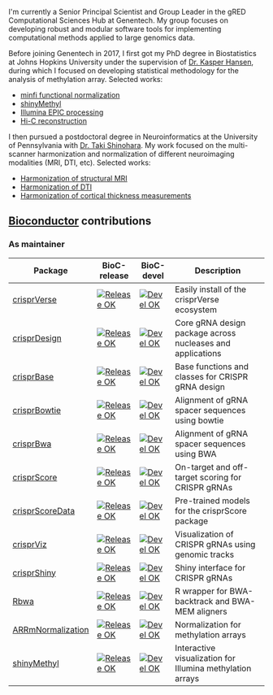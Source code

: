 I'm currently a Senior Principal Scientist and Group Leader in the gRED Computational Sciences Hub at Genentech.
My group focuses on developing robust and modular software tools for implementing computational methods applied to large genomics data. 

Before joining Genentech in 2017, I first got my PhD degree in Biostatistics at Johns Hopkins University under the supervision of [Dr. Kasper Hansen](https://www.hansenlab.org), during which I focused on developing statistical methodology for the analysis of methylation array. Selected works: 
- [minfi functional normalization](https://genomebiology.biomedcentral.com/articles/10.1186/s13059-014-0503-2)
- [shinyMethyl](https://www.google.com/search?q=shinymethyl+f1000&client=safari&sca_esv=2d0ef86f978a5b91&sca_upv=1&rls=en&sxsrf=ADLYWIKA0JSaPQZcATsYk0wPQQ-OmEsLfQ%3A1722444967776&ei=p2yqZo2JL46V0PEP7tCjoAQ&ved=0ahUKEwjN-MvD39GHAxWOCjQIHW7oCEQQ4dUDCBE&uact=5&oq=shinymethyl+f1000&gs_lp=Egxnd3Mtd2l6LXNlcnAiEXNoaW55bWV0aHlsIGYxMDAwMgcQIRigARgKMgcQIRigARgKMgcQIRigARgKMgcQIRigARgKMgcQIRigARgKSKMLUNMEWKcKcAF4AJABAJgBc6ABxgSqAQM2LjG4AQPIAQD4AQGYAgegArAEwgIIEAAYgAQYsAPCAgsQABiABBiwAxiiBMICBRAhGKsCmAMAiAYBkAYFkgcDNi4xoAeYHg&sclient=gws-wiz-serp)
- [Illumina EPIC processing](https://pubmed.ncbi.nlm.nih.gov/28035024/)
- [Hi-C reconstruction](https://genomebiology.biomedcentral.com/articles/10.1186/s13059-015-0741-y)

I then pursued a postdoctoral degree in Neuroinformatics at the University of Pennsylvania with [Dr. Taki Shinohara](https://www.dbeicoe.med.upenn.edu/pennsive). My work focused on the multi-scanner harmonization and normalization of different neuroimaging modalities (MRI, DTI, etc). Selected works:
- [Harmonization of structural MRI](https://www.sciencedirect.com/science/article/pii/S1053811916001452)
- [Harmonization of DTI](https://pubmed.ncbi.nlm.nih.gov/28826946/)
- [Harmonization of cortical thickness measurements](https://pubmed.ncbi.nlm.nih.gov/29155184/)


## [Bioconductor](https://bioconductor.org) contributions

### As maintainer

|Package|BioC-release|BioC-devel|Description
|---|---|---|---|
|[crisprVerse](https://github.com/crisprVerse/crisprVerse)|[![Release OK](https://bioconductor.org/shields/build/release/bioc/crisprVerse.svg)](http://bioconductor.org/checkResults/release/bioc-LATEST/crisprVerse/)|[![Devel OK](https://bioconductor.org/shields/build/devel/bioc/crisprVerse.svg)](http://bioconductor.org/checkResults/devel/bioc-LATEST/crisprVerse/)|Easily install of the crisprVerse ecosystem|
|[crisprDesign](https://github.com/crisprVerse/crisprDesign)|[![Release OK](https://bioconductor.org/shields/build/release/bioc/crisprDesign.svg)](http://bioconductor.org/checkResults/release/bioc-LATEST/crisprDesign/)|[![Devel OK](https://bioconductor.org/shields/build/devel/bioc/crisprDesign.svg)](http://bioconductor.org/checkResults/devel/bioc-LATEST/crisprDesign/)|Core gRNA design package across nucleases and applications|
|[crisprBase](https://github.com/crisprVerse/crisprBase)|[![Release OK](https://bioconductor.org/shields/build/release/bioc/crisprBase.svg)](http://bioconductor.org/checkResults/release/bioc-LATEST/crisprBase/)|[![Devel OK](https://bioconductor.org/shields/build/devel/bioc/crisprBase.svg)](http://bioconductor.org/checkResults/devel/bioc-LATEST/crisprBase/)|Base functions and classes for CRISPR gRNA design|
|[crisprBowtie](https://github.com/crisprVerse/crisprBowtie)|[![Release OK](https://bioconductor.org/shields/build/release/bioc/crisprBowtie.svg)](http://bioconductor.org/checkResults/release/bioc-LATEST/crisprBowtie/)|[![Devel OK](https://bioconductor.org/shields/build/devel/bioc/crisprBowtie.svg)](http://bioconductor.org/checkResults/devel/bioc-LATEST/crisprBowtie/)|Alignment of gRNA spacer sequences using bowtie|
|[crisprBwa](https://github.com/crisprVerse/crisprBwa)|[![Release OK](https://bioconductor.org/shields/build/release/bioc/crisprBwa.svg)](http://bioconductor.org/checkResults/release/bioc-LATEST/crisprBwa/)|[![Devel OK](https://bioconductor.org/shields/build/devel/bioc/crisprBwa.svg)](http://bioconductor.org/checkResults/devel/bioc-LATEST/crisprBwa/)|Alignment of gRNA spacer sequences using BWA|
|[crisprScore](https://github.com/crisprVerse/crisprScore)|[![Release OK](https://bioconductor.org/shields/build/release/bioc/crisprScore.svg)](http://bioconductor.org/checkResults/release/bioc-LATEST/crisprScore/)|[![Devel OK](https://bioconductor.org/shields/build/devel/bioc/crisprScore.svg)](http://bioconductor.org/checkResults/devel/bioc-LATEST/crisprScore/)|On-target and off-target scoring for CRISPR gRNAs|
|[crisprScoreData](https://github.com/crisprVerse/crisprScoreData)|[![Release OK](https://bioconductor.org/shields/build/release/data-experiment/crisprScoreData.svg)](http://bioconductor.org/checkResults/release/data-experiment-LATEST/crisprScoreData/)|[![Devel OK](https://bioconductor.org/shields/build/devel/data-experiment/crisprScoreData.svg)](http://bioconductor.org/checkResults/devel/data-experiment-LATEST/crisprScoreData/)|Pre-trained models for the crisprScore package|
|[crisprViz](https://github.com/crisprVerse/crisprViz)|[![Release OK](https://bioconductor.org/shields/build/release/bioc/crisprViz.svg)](http://bioconductor.org/checkResults/release/bioc-LATEST/crisprViz/)|[![Devel OK](https://bioconductor.org/shields/build/devel/bioc/crisprViz.svg)](http://bioconductor.org/checkResults/devel/bioc-LATEST/crisprViz/)|Visualization of CRISPR gRNAs using genomic tracks |
|[crisprShiny](https://github.com/crisprVerse/crisprShiny)| [![Release OK](https://bioconductor.org/shields/build/release/bioc/crisprShiny.svg)](http://bioconductor.org/checkResults/release/bioc-LATEST/crisprShiny/)| [![Devel OK](https://bioconductor.org/shields/build/devel/bioc/crisprShiny.svg)](http://bioconductor.org/checkResults/devel/bioc-LATEST/crisprShiny/)| Shiny interface for CRISPR gRNAs 
|[Rbwa](https://github.com/crisprVerse/Rbwa)|[![Release OK](https://bioconductor.org/shields/build/release/bioc/Rbwa.svg)](http://bioconductor.org/checkResults/release/bioc-LATEST/Rbwa/)|[![Devel OK](https://bioconductor.org/shields/build/devel/bioc/Rbwa.svg)](http://bioconductor.org/checkResults/devel/bioc-LATEST/Rbwa/)|R wrapper for BWA-backtrack and BWA-MEM aligners|
|[ARRmNormalization](https://github.com/Jfortin1/ARRmNormalization)|[![Release OK](https://bioconductor.org/shields/build/release/bioc/ARRmNormalization.svg)](http://bioconductor.org/checkResults/release/bioc-LATEST/ARRmNormalization/)|[![Devel OK](https://bioconductor.org/shields/build/devel/bioc/ARRmNormalization.svg)](http://bioconductor.org/checkResults/devel/bioc-LATEST/ARRmNormalization/)|Normalization for methylation arrays|
|[shinyMethyl](https://github.com/Jfortin1/shinyMethyl)|[![Release OK](https://bioconductor.org/shields/build/release/bioc/shinyMethyl.svg)](http://bioconductor.org/checkResults/release/bioc-LATEST/shinyMethyl/)|[![Devel OK](https://bioconductor.org/shields/build/devel/bioc/shinyMethyl.svg)](http://bioconductor.org/checkResults/devel/bioc-LATEST/shinyMethyl/)|Interactive visualization for Illumina methylation arrays|



<!--
**Jfortin1/Jfortin1** is a ✨ _special_ ✨ repository because its `README.md` (this file) appears on your GitHub profile.

Here are some ideas to get you started:

- 🔭 I’m currently working on ...
- 🌱 I’m currently learning ...
- 👯 I’m looking to collaborate on ...
- 🤔 I’m looking for help with ...
- 💬 Ask me about ...
- 📫 How to reach me: ...
- 😄 Pronouns: ...
- ⚡ Fun fact: ...
-->

